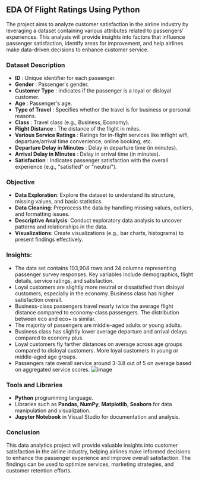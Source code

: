 ## EDA Of Flight Ratings Using Python 

The project aims to analyze customer satisfaction in the airline industry by leveraging a dataset containing various attributes related to passengers' experiences. This analysis will provide insights into factors that influence passenger satisfaction, identify areas for improvement, and help airlines make data-driven decisions to enhance customer service.

### Dataset Description
* **ID** : Unique identifier for each passenger.
* **Gender** : Passenger's gender.
* **Customer Type** : Indicates if the passenger is a loyal or disloyal customer.
* **Age** : Passenger's age.
* **Type of Travel** : Specifies whether the travel is for business or personal reasons.
* **Class** : Travel class (e.g., Business, Economy).
* **Flight Distance** : The distance of the flight in miles.
* **Various Service Ratings** : Ratings for in-flight services like inflight wifi, departure/arrival time convenience, online booking, etc.
* **Departure Delay in Minutes** : Delay in departure time (in minutes).
* **Arrival Delay in Minutes** : Delay in arrival time (in minutes).
* **Satisfaction** : Indicates passenger satisfaction with the overall experience (e.g., "satisfied" or "neutral").

### Objective
* **Data Exploration**: Explore the dataset to understand its structure, missing values, and basic statistics.
* **Data Cleaning**: Preprocess the data by handling missing values, outliers, and formatting issues.
* **Descriptive Analysis**: Conduct exploratory data analysis to uncover patterns and relationships in the data.
* **Visualizations**: Create visualizations (e.g., bar charts, histograms) to present findings effectively.

### Insights:
* The data set contains 103,904 rows and 24 columns representing passenger survey responses. Key variables include demographics, flight details, service ratings, and satisfaction.
* Loyal customers are slightly more neutral or dissatisfied than disloyal customers, especially in the economy. Business class has higher satisfaction overall.
* Business-class passengers travel nearly twice the average flight distance compared to economy-class passengers. The distribution between eco and eco+ is similar.
* The majority of passengers are middle-aged adults or young adults.
* Business class has slightly lower average departure and arrival delays compared to economy plus.
* Loyal customers fly farther distances on average across age groups compared to disloyal customers. More loyal customers in young or middle-aged age groups.
* Passengers rate overall service around 3-3.8 out of 5 on average based on aggregated service scores.
![image](https://github.com/Utkarsh11-git/EDA_Python_Flight_Rating/assets/92782014/b9913198-8068-4dd4-987a-743b4c2ae2a9)

### Tools and Libraries
* **Python** programming language.
* Libraries such as **Pandas**, **NumPy**, **Matplotlib**, **Seaborn** for data manipulation and visualization.
* **Jupyter Notebook** in Visual Studio for documentation and analysis.
  
### Conclusion
This data analytics project will provide valuable insights into customer satisfaction in the airline industry, helping airlines make informed decisions to enhance the passenger experience and improve overall satisfaction. The findings can be used to optimize services, marketing strategies, and customer retention efforts.
